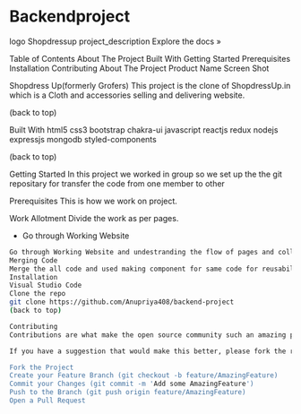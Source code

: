 # Backendproject

logo
Shopdressup
project_description
Explore the docs »

Table of Contents
About The Project
Built With
Getting Started
Prerequisites
Installation
Contributing
About The Project
Product Name Screen Shot

Shopdress Up(formerly Grofers) This project is the clone of ShopdressUp.in which is a Cloth and accessories selling and delivering website.

(back to top)

Built With
html5 css3 bootstrap chakra-ui javascript reactjs redux nodejs expressjs mongodb styled-components

(back to top)

Getting Started
In this project we worked in group so we set up the the git repositary for transfer the code from one member to other

Prerequisites
This is how we work on project.

Work Allotment
Divide the work as per pages.

* Go through Working Website
```sh
Go through Working Website and undestranding the flow of pages and collecting data.
Merging Code
Merge the all code and used making component for same code for reusability.
Installation
Visual Studio Code
Clone the repo
git clone https://github.com/Anupriya408/backend-project
(back to top)

Contributing
Contributions are what make the open source community such an amazing place to learn, inspire, and create. Any contributions you make are greatly appreciated.

If you have a suggestion that would make this better, please fork the repo and create a pull request. You can also simply open an issue with the tag "enhancement". Don't forget to give the project a star! Thanks again!

Fork the Project
Create your Feature Branch (git checkout -b feature/AmazingFeature)
Commit your Changes (git commit -m 'Add some AmazingFeature')
Push to the Branch (git push origin feature/AmazingFeature)
Open a Pull Request
